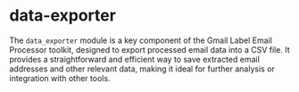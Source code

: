 # data-exporter
The `data_exporter` module is a key component of the Gmail Label Email Processor toolkit, designed to export processed email data into a CSV file. It provides a straightforward and efficient way to save extracted email addresses and other relevant data, making it ideal for further analysis or integration with other tools.
